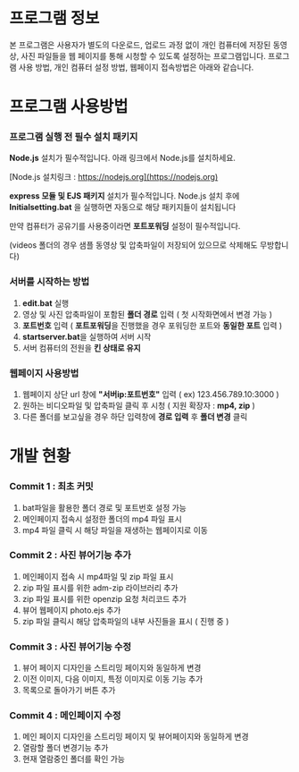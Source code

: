 # 프로그램 정보

본 프로그램은 사용자가 별도의 다운로드, 업로드 과정 없이 개인 컴퓨터에 저장된 동영상, 사진 파일들을 웹 페이지를 통해 시청할 수 있도록 설정하는 프로그램입니다. 프로그램 사용 방법, 개인 컴퓨터 설정 방법, 웹페이지 접속방법은 아래와 같습니다.




# 프로그램 사용방법


### 프로그램 실행 전 필수 설치 패키지

**Node.js** 설치가 필수적입니다. 아래 링크에서 Node.js를 설치하세요.

[Node.js 설치링크 : https://nodejs.org](https://nodejs.org)

**express 모듈 및 EJS 패키지** 설치가 필수적입니다. Node.js 설치 후에 **Initialsetting.bat** 을 실행하면 자동으로 해당 패키지들이 설치됩니다

만약 컴퓨터가 공유기를 사용중이라면 **포트포워딩** 설정이 필수적입니다.

(videos 폴더의 경우 샘플 동영상 및 압축파일이 저장되어 있으므로 삭제해도 무방합니다)


### 서버를 시작하는 방법

1. **edit.bat** 실행
2. 영상 및 사진 압축파일이 포함된 **폴더 경로** 입력 ( 첫 시작화면에서 변경 가능 )
3. **포트번호** 입력 ( **포트포워딩**을 진행했을 경우 포워딩한 포트와 **동일한 포트** 입력 )
4. **startserver.bat**을 실행하여 서버 시작
5. 서버 컴퓨터의 전원을 **킨 상태로 유지**

### 웹페이지 사용방법

1. 웹페이지 상단 url 창에 **"서버ip:포트번호"** 입력 ( ex) 123.456.789.10:3000 )
2. 원하는 비디오파일 및 압축파일 클릭 후 시청 ( 지원 확장자 : **mp4, zip** )
3. 다른 폴더를 보고싶을 경우 하단 입력창에 **경로 입력** 후 **폴더 변경** 클릭




# 개발 현황

### Commit 1 : 최초 커밋

1. bat파일을 활용한 폴더 경로 및 포트번호 설정 가능
2. 메인페이지 접속시 설정한 폴더의 mp4 파일 표시
3. mp4 파일 클릭 시 해당 파일을 재생하는 웹페이지로 이동


### Commit 2 : 사진 뷰어기능 추가

1. 메인페이지 접속 시 mp4파일 및 zip 파일 표시
2. zip 파일 표시를 위한 adm-zip 라이브러리 추가
3. zip 파일 표시를 위한 openzip 요청 처리코드 추가
4. 뷰어 웹페이지 photo.ejs 추가
5. zip 파일 클릭시 해당 압축파일의 내부 사진들을 표시 ( 진행 중 )


### Commit 3 : 사진 뷰어기능 수정

1. 뷰어 페이지 디자인을 스트리밍 페이지와 동일하게 변경
2. 이전 이미지, 다음 이미지, 특정 이미지로 이동 기능 추가
3. 목록으로 돌아가기 버튼 추가

### Commit 4 : 메인페이지 수정

1. 메인 페이지 디자인을 스트리밍 페이지 및 뷰어페이지와 동일하게 변경
2. 열람할 폴더 변경기능 추가
3. 현재 열람중인 폴더를 확인 가능